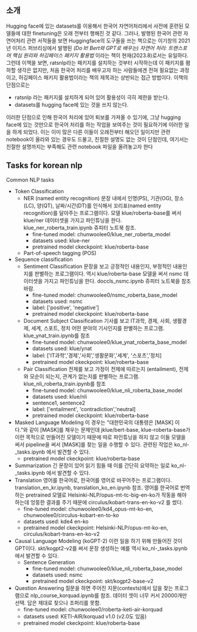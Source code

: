 ## 소개
Hugging face에 있는 datasets를 이용해서 한국어 자연어처리에서 사전에 훈련된 모델들에 대한 finetuning은 오래 전부터 행해진 것 같다. 그러나, 발행된 한국어 관련 자연어처리 관련 서적들을 보면 Huggingface의 도구들을 쓰는 책으로는 이기창의 2021년 이지스 퍼브리싱에서 발행된 *(Do It! Bert와 GPT로 배우는) 자연어 처리: 트랜스포머 핵심 원리와 허깅페이스 패키지 활용법* 이라는 책이 현재(2023.8)로서는 유일하다. 그런데 이책을 보면, ratsnlp라는 패키지를 설치하는 것부터 시작하는데 이 패키지를 폄하할 생각은 없지만, 처음 한국어 처리를 배우고자 하는 사람들에겐 전혀 필요없는 과정이고, 허깅페이스 패키지 활용법이라는 책의 제목과는 상반되는 접근 방법이다. 이책의 단점으로는

- ratsnlp 라는 패키지를 설치하게 되어 있어 활용성이 극히 제한을 받는다.
- datasets를 hugging face에 있는 것을 쓰지 않는다.

이러한 단점으로 인해 한국어 처리에 있어 퇴보를 가져올 수 있기에, 그냥 hugging face에 있는 것만으로 한국어 처리를 하는 작업을 보여주는 것이 필요하기에 이러한 일을 하게 되었다. 이는 이미 많은 다른 이들이 오래전부터 해오던 일이지만 관련 notebook이 올라와 있는 경우도 드물고, 친절한 설명도 없는 것이 단점인데, 여기서는 친절한 설명까지는 부족해도 관련 notebook 파일을 올려놓고자 한다

## Tasks for korean nlp
Common NLP tasks

- Token Classification
  - NER (named entity recognition)
    문장 내에서 인명(PS), 기관(OG), 장소(LC), 양(QT), 날짜/시간(DT)를 인식해서 꼬리표(named entity recognition)를 달아주는 프로그램이다. 모델 klue/roberta-base를 써서 klue/ner 데이터셋을 가지고 파인튜닝을 한다. klue_ner_roberta_train.ipynb 쥬피터 노트북 참조. 
    - fine-tuned model: chunwoolee0/klue_ner_roberta_model
    - datasets used: klue-ner
    - pretrained model ckeckpoint: klue/roberta-base
  - Part-of-speech tagging (POS)
- Sequence classification
  - Sentiment Classification
    문장을 보고 긍정적인 내용인지, 부정적인 내용인지를 판별하는 프로그램이다. 역시 klue/roberta-base 모델을 써서 nsmc 데이터셋을 가지고 파인튜닝을 한다. doccls_nsmc.ipynb 쥬피터 노트북을 참조바람.
    - fine-tuned model: chunwoolee0/nsmc_roberta_base_model
    - datasets used: nsmc
    - label: ['positive', 'negative']
    - pretrained model ckeckpoint: klue/roberta-base
  - Document Subject Classification
    기사를 보고 IT과학, 경제, 사회, 생활경제, 세계, 스포트, 정치 어떤 분야의 기사인지를 판별하는 프로그램. klue_ynat_train.ipynb를 참조
    - fine-tuned model: chunwoolee0/klue_ynat_roberta_base_model
    - datasets used: klue/ynat
    - label: ['IT과학','경제','사회','생활문화','세계',
    '스포츠','정치]
    - pretrained model ckeckpoint: klue/roberta-base
  - Pair Classification
    전제를 보고 가정이 전제에 따르는지 (entailment), 전제와 모순이 되는지, 관계가 없는지를 판별하는 프로그램. klue_nli_roberta_train.ipynb를 참조
    - fine-tuned model: chunwoolee0/klue_nli_roberta_base_model
    - datasets used: klue/nli
    - sentence1, sentence2
    - label: ['entailment', 'contradiction','neutral]
    - pretrained model ckeckpoint: klue/roberta-base
- Masked Language Modeling
  이 경우는 "대한민국의 대통령은 [MASK] 이다."와 같이 [MASK]를 채우는 문제인데 jklue/bert-base, klue-roberta-base가 이런 목적으로 만들어진 모델이기 때문에 따로 파인튜닝을 하지 않고 이들 모델을 써서 pipeline을 써서 [MASK]를 찾는 일을 수행할 수 있다. 관련된 작업은 ko_nl-_tasks.ipynb 에서 발견할 수 있다. 
  - pretrained model ckeckpoint: klue/roberta-base
- Summarization
  긴 문장이 있어 읽기 힘들 때 이를 간단히 요약하는 일로 ko_nl-_tasks.ipynb 에서 발견할 수 있다. 
- Translation
  영어를 한국어로, 한국어를 영어로 바꾸어주는 프로그램이다. translation_en_kr.ipynb, translation_ko_en.ipynb 참조. 영어를 한국어로 번역하는 pretrained 모델로 Helsinki-NLP/opus-mt-tc-big-en-ko가 작동을 해야 하는데 엉뚱한 결과를 주기 때문에 circulus/kobart-trans-en-ko-v2 를 썼다. 
  - fine-tuned model: chunwoolee0/kd4_opus-mt-ko-en, chunwoolee0/circulus-kobart-en-to-ko
  - datasets used: kde4 en-ko
  - pretrained model ckeckpoint: Helsinki-NLP/opus-mt-ko-en, circulus/kobart-trans-en-ko-v2
- Causal Language Modeling (koGPT-2)
   이런 일을 하기 위해 만들어진 것이 GPT이다. skt/kogpt2-v2를 써서 문장 생성하는 예를 역시 ko_nl-_tasks.ipynb 에서 발견할 수 있다. 
  - Sentence Generation
    - fine-tuned model: chunwoolee0/klue_nli_roberta_base_model
    - datasets used: nsmc
    - pretrained model ckeckpoint: skt/kogpt2-base-v2
- Question Answering
  질문을 하면 주어진 지문(contexts)에서 답을 찾는 프로그램으로 nlp_course_korquad.ipynb를 참조. 데이터 셋이 너무 커서 20000개만 선택. 답은 제대로 찾으나 조퍼리를 못함. 
  - fine-tuned model: chunwoolee0/roberta-keti-air-korquad
  - datasets used: KETI-AIR/korquad v1.0 (v2.0도 있음)
  - pretrained model ckeckpoint: klue/roberta-base


